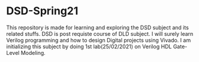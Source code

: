 # DSD-Spring21
This repository is made for learning and exploring the DSD subject and its related stuffs.
DSD is post requiste course of DLD subject.
I will surely learn Verilog programming and how to design Digital projects using Vivado.
I am initializing this subject by doing 1st lab(25/02/2021) on Verilog HDL Gate-Level Modeling.
